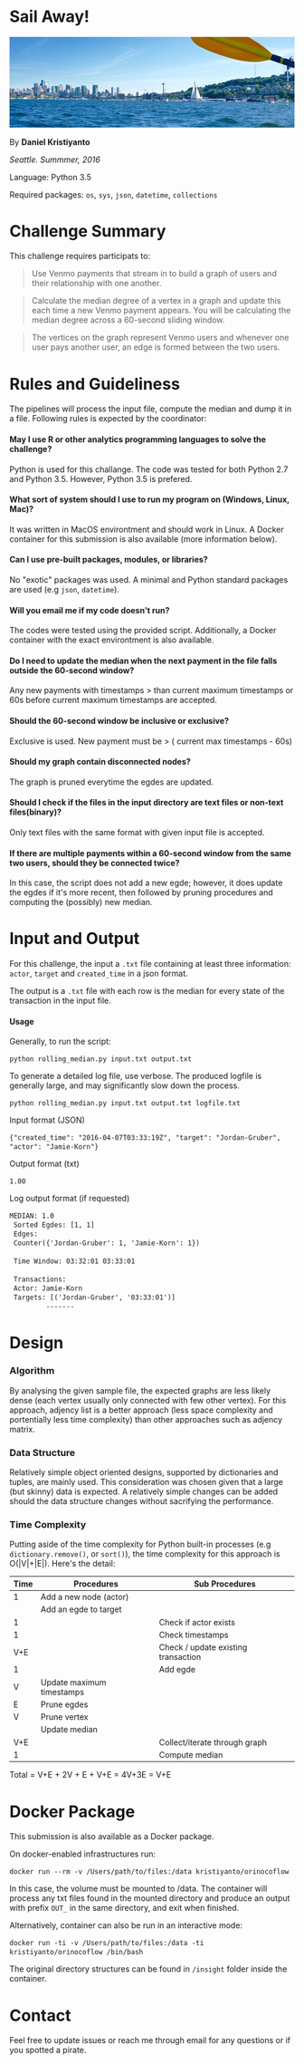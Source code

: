 # Sail Away!
![](images/P1090489.jpg)

By **Daniel Kristiyanto**

*Seattle. Summmer, 2016*


Language: Python 3.5

Required packages: `os`, `sys`, `json`, `datetime`, `collections`

# Challenge Summary

This challenge requires participats to:

> Use Venmo payments that stream in to build a graph of users and their relationship with one another.

> Calculate the median degree of a vertex in a graph and update this each time a new Venmo payment appears. You will be calculating the median degree across a 60-second sliding window.

> The vertices on the graph represent Venmo users and whenever one user pays another user, an edge is formed between the two users.


# Rules and Guideliness

The pipelines will process the input file, compute the median and dump it in a file. Following rules is expected by the coordinator:

#### May I use R or other analytics programming languages to solve the challenge?
Python is used for this challange. The code was tested for both Python 2.7 and Python 3.5. However, Python 3.5 is prefered.

#### What sort of system should I use to run my program on (Windows, Linux, Mac)?
It was written in MacOS environtment and should work in Linux. A Docker container for this submission is also available (more information below).

#### Can I use pre-built packages, modules, or libraries?
No "exotic" packages was used. A minimal and Python standard packages are used (e.g `json`, `datetime`).

#### Will you email me if my code doesn't run?
The codes were tested using the provided script. Additionally, a Docker container with the exact environtment is also available.

#### Do I need to update the median when the next payment in the file falls outside the 60-second window?
Any new payments with timestamps > than current maximum timestamps or 60s before current maximum timestamps are accepted. 

#### Should the 60-second window be inclusive or exclusive? 
Exclusive is used. New payment must be > ( current max timestamps - 60s)

#### Should my graph contain disconnected nodes?
The graph is pruned everytime the egdes are updated.

####  Should I check if the files in the input directory are text files or non-text files(binary)?
Only text files with the same format with given input file is accepted.

#### If there are multiple payments within a 60-second window from the same two users, should they be connected twice?
In this case, the script does not add a new egde; however, it does update the egdes if it's more recent, then followed by pruning procedures and computing the (possibly) new median.


# Input and Output

For this challenge, the input a `.txt` file containing at least three information: `actor`, `target` and `created_time` in a json format.

The output is a `.txt` file with each row is the median for every state of the transaction in the input file. 

#### Usage
Generally, to run the script:
```
python rolling_median.py input.txt output.txt 
```

To generate a detailed log file, use verbose. The produced logfile is generally large, and may significantly slow down the process. 

```
python rolling_median.py input.txt output.txt logfile.txt
```


Input format (JSON)
```
{"created_time": "2016-04-07T03:33:19Z", "target": "Jordan-Gruber", "actor": "Jamie-Korn"}
```
 Output format (txt)
```
1.00
```
Log output format (if requested)
```
MEDIAN: 1.0 
 Sorted Egdes: [1, 1] 
 Edges: 
 Counter({'Jordan-Gruber': 1, 'Jamie-Korn': 1})         

 Time Window: 03:32:01 03:33:01 

 Transactions: 
 Actor: Jamie-Korn 
 Targets: [('Jordan-Gruber', '03:33:01')] 
         ------- 
```

# Design

### Algorithm
By analysing the given sample file, the expected graphs are less likely dense (each vertex usually only connected with few other vertex). For this approach, adjency list is a better approach (less space complexity and portentially less time complexity) than other approaches such as adjency matrix.

### Data Structure
Relatively simple object oriented designs, supported by dictionaries and tuples, are mainly used. This consideration was chosen given that a large (but skinny) data is expected. A relatively simple changes can be added should the data structure changes without sacrifying the performance.

### Time Complexity

Putting aside of the time complexity for Python built-in processes (e.g `dictionary.remove()`, or `sort()`), the time complexity for this approach is O(|V|+|E|).
Here's the detail:

Time | Procedures | Sub Procedures
--- | --- | ---
1   | Add a new node (actor) | 
    | Add an egde to target | 
1   | | Check if actor exists  
1   | | Check timestamps
V+E | | Check / update existing transaction
1   | | Add egde 
V   | Update maximum timestamps |
E   | Prune egdes |
V   | Prune vertex |
    | Update median |
V+E | | Collect/iterate through graph 
1   | | Compute median 

Total = V+E + 2V + E + V+E = 4V+3E = V+E

# Docker Package

This submission is also available as a Docker package.

On docker-enabled infrastructures run:

```
docker run --rm -v /Users/path/to/files:/data kristiyanto/orinocoflow 
```

In this case, the volume must be mounted to /data. The container will process any txt files found in the mounted directory and produce an output with prefix `OUT_` in the same directory, and exit when finished. 

Alternatively, container can also be run in an interactive mode:
```
docker run -ti -v /Users/path/to/files:/data -ti kristiyanto/orinocoflow /bin/bash
```
The original directory structures can be found in `/insight` folder inside the container.

# Contact
Feel free to update issues or reach me through email for any questions or if you spotted a pirate. 
